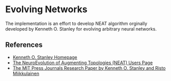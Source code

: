 # Evolving Networks

The implementation is an effort to develop NEAT algorithm orginally developed by Kenneth O. Stanley for evolving arbitrary neural networks. 

## References

* [Kenneth O. Stanley Homepage](https://www.cs.ucf.edu/~kstanley)
* [The NeuroEvolution of Augmenting Topologies (NEAT) Users Page](https://www.cs.ucf.edu/~kstanley/neat.html)
* [The MIT Press Journals Research Paper by Kenneth O. Stanley and Risto Miikkulainen](http://nn.cs.utexas.edu/downloads/papers/stanley.ec02.pdf)

